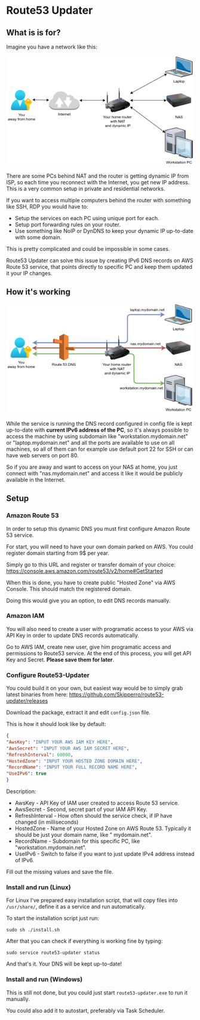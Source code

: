 # Route53 Updater

## What is is for?

Imagine you have a network like this:

![NAT](https://github.com/Skipperro/route53-updater/blob/master/img/NAT.png "NAT architecture")

There are some PCs behind NAT and the router is getting dynamic IP from ISP, so each time you reconnect with the
Internet, you get new IP address. This is a very common setup in private and residential networks.

If you want to access multiple computers behind the router with something like SSH, RDP you would have to:

- Setup the services on each PC using unique port for each.
- Setup port forwarding rules on your router.
- Use something like NoIP or DynDNS to keep your dynamic IP up-to-date with some domain.

This is pretty complicated and could be impossible in some cases.

Route53 Updater can solve this issue by creating IPv6 DNS records on AWS Route 53 service, that points directly to
specific PC and keep them updated it your IP changes.

## How it's working

![Route53](https://github.com/Skipperro/route53-updater/blob/master/img/Route53.png "Route 53 DNS")

While the service is running the DNS record configured in config file is kept up-to-date with **current IPv6 address of
the PC**, so it's always possible to access the machine by using subdomain like "workstation.mydomain.net"
or "laptop.mydomain.net" and all the ports are available to use on all machines, so all of them can for example use
default port 22 for SSH or can have web servers on port 80.

So if you are away and want to access on your NAS at home, you just connect with "nas.mydomain.net" and access it like
it would be publicly available in the Internet.

## Setup

### Amazon Route 53

In order to setup this dynamic DNS you must first configure Amazon Route 53 service.

For start, you will need to have your own domain parked on AWS. You could register domain starting from 9$ per year.

Simply go to this URL and register or transfer domain of your choice:
https://console.aws.amazon.com/route53/v2/home#GetStarted

When this is done, you have to create public "Hosted Zone" via AWS Console. This should match the registered domain.

Doing this would give you an option, to edit DNS records manually.

### Amazon IAM

You will also need to create a user with programatic access to your AWS via API Key in order to update DNS records
automatically.

Go to AWS IAM, create new user, give him programatic access and permissions to Route53 service. At the end of this
process, you will get API Key and Secret. **Please save them for later**.

### Configure Route53-Updater

You could build it on your own, but easiest way would be to simply grab latest binaries from here:
https://github.com/Skipperro/route53-updater/releases

Download the package, extract it and edit `config.json` file.

This is how it should look like by default:

```json
{
"AwsKey": "INPUT YOUR AWS IAM KEY HERE",
"AwsSecret": "INPUT YOUR AWS IAM SECRET HERE",
"RefreshInterval": 60000,
"HostedZone": "INPUT YOUR HOSTED ZONE DOMAIN HERE",
"RecordName": "INPUT YOUR FULL RECORD NAME HERE",
"UseIPv6": true
}
```

Description:

- AwsKey - API Key of IAM user created to access Route 53 service.
- AwsSecret - Second, secret part of your IAM API Key.
- RefreshInterval - How often should the service check, if IP have changed (in milliseconds)
- HostedZone - Name of your Hosted Zone on AWS Route 53. Typically it should be just your domain name, like "
  mydomain.net".
- RecordName - Subdomain for this specific PC, like "workstation.mydomain.net".
- UseIPv6 - Switch to false if you want to just update IPv4 address instead of IPv6.

Fill out the missing values and save the file.

### Install and run (Linux)

For Linux I've prepared easy installation script, that will copy files into `/usr/share/`, define it as a service and
run automatically.

To start the installation script just run:

```
sudo sh ./install.sh
```

After that you can check if everything is working fine by typing:

```
sudo service route53-updater status
```

And that's it. Your DNS will be kept up-to-date!

### Install and run (Windows)

This is still not done, but you could just start
`route53-updater.exe` to run it manually.

You could also add it to autostart, preferably via Task Scheduler.